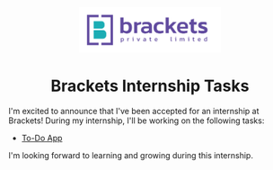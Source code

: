 <p align="center">
  <img src="./assets/brackets-brand-logo.png" alt="Brand Logo" width="50%">
  <h1 align="center">Brackets Internship Tasks</h1>
</p>

I'm excited to announce that I've been accepted for an internship at Brackets! During my internship, I'll be working on the following tasks:

- [To-Do App](To-Do_App)

I'm looking forward to learning and growing during this internship.
